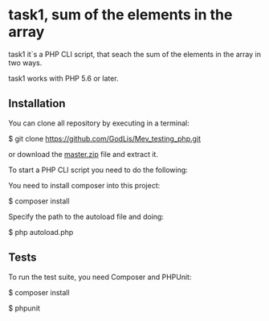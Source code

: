 task1, sum of the elements in the array
=======================================

task1 it`s a PHP CLI script, that seach the sum of the elements in the array in two ways.

task1 works with PHP 5.6 or later.


Installation
------------

You can clone all repository by executing in a terminal:

$ git clone https://github.com/GodLis/Mev_testing_php.git

or download the [master.zip](https://github.com/GodLis/Mev_testing_php/archive/master.zip) file and extract it.

To start a PHP CLI script you need to do the following:

You need to install composer into this project:

$ composer install

Specify the path to the autoload file and doing:

$ php autoload.php


Tests
-----

To run the test suite, you need Composer and PHPUnit:

$ composer install

$ phpunit

